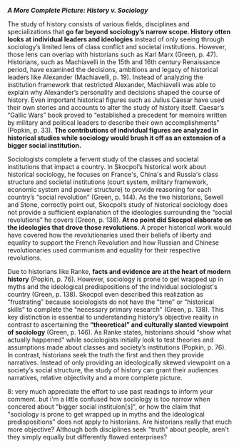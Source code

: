 ***A More Complete Picture: History v. Sociology***

The study of history consists of various fields, disciplines and specializations that **go far beyond sociology’s narrow scope. History otten looks at individual leaders and ideologies** instead of only seeing through sociology’s limited lens of class conflict and societal institutions. However, those lens can overlap with historians such as Karl Marx (Green, p. 47). Historians, such as Machiavelli in the 15th and 16th century Renaissance period, have examined the decisions, ambitions and legacy of historical leaders like Alexander (Machiavelli, p. 19). Instead of analyzing the institution framework that restricted Alexander, Machiavelli was able to explain why Alexander’s personality and decisions shaped the course of history.  Even important historical figures such as Julius Caesar have used their own stories and accounts to alter the study of history itself. Caesar’s “Gallic Wars” book proved to “established a precedent for memoirs written by military and political leaders to describe their own accomplishments" (Popkin, p. 33). **The contributions of individual figures are analyzed in historical studies while sociology would brush it off as an extension of a bigger social institution.** 

Sociologists complete a fervent study of the classes and societal institutions that impact a country. In Skocpol’s historical work about historical sociology, he focuses on France's, China's and Russia's class structure and societal institutions (court system, military framework, economic system and power structure) to provide reasoning for each country’s “social revolution” (Green, p. 144). As the two historians, Sewell and Stone, correctly point out, Skocpol’s study of historical sociology does not provide a sufficient explanation of the ideologies surrounding the “social revolutions” he covers (Green, p. 138). **At no point did Skocpol elaborate on the ideologies that drove those revolutions.** A proper historical work would have covered how the revolutionaries used their beliefs of liberty and equality to support the French Revolution and how Russian and Chinese revolutionaries used communism and equality for their respective revolutions. 

Due to historians like Ranke, **facts and evidence are at the heart of modern history** (Popkin, p. 76). However, sociology is prone to get wrapped up in myths and the ideological predispositions of the individual sociologist's country (Green, p. 138). Skocpol even described this realization as “frustrating” because sociologists do not have the “time” or “historical skills” to complete the “necessary primary research” (Green, p. 138). This key distinction is essential to understanding history’s objective reality in contrast to ascertaining the **“theoretical” and culturally slanted viewpoint of sociology** (Green, p. 146). As Ranke states, historians should “show what actually happened” while sociologists initially look to test theories and assumptions made about classes and society’s institutions (Popkin, p. 76). In contrast, historians seek the truth the first and then they provide narratives. Instead of only providing an ideologically skewed viewpoint on a society’s social structure, the study of history can grant their audiences narratives, relative objectivity and a more complete picture. 

8: very much appreciate the effort to use past readings to inform your comment. but i'm a little confused how sociology is too narrow when concered about "bigger social instituion[s]", or how the claim that "sociology is prone to get wrapped up in myths and the ideological predispositions" does not apply to historians. Are historians really that much more objective? Although both disciplines seek "truth" about people, aren't they simply equally  but differently flawed enterprises?
